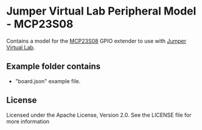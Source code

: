 # Jumper Virtual Lab Peripheral Model - MCP23S08
Contains a model for the [MCP23S08](https://datasheet.octopart.com/MCP23S08-E/SO-Microchip-datasheet-15865.pdf) GPIO extender to use with [Jumper Virtual Lab](https://vlab.jumper.io).

## Example folder contains
- "board.json" example file.

## License
Licensed under the Apache License, Version 2.0. See the LICENSE file for more information
